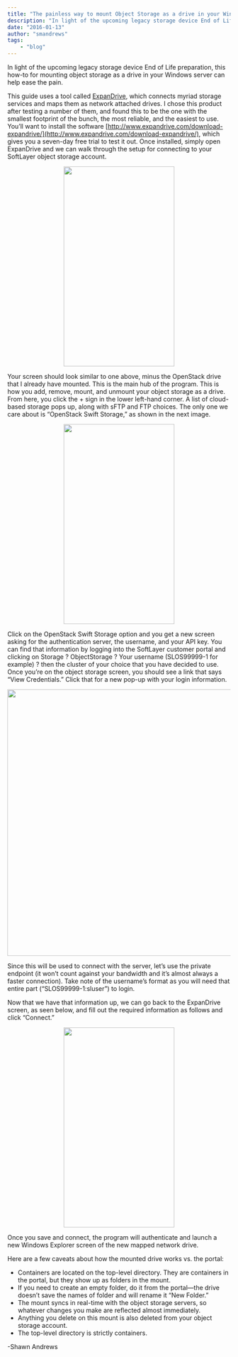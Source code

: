 ```yaml
---
title: "The painless way to mount Object Storage as a drive in your Windows server"
description: "In light of the upcoming legacy storage device End of Life preparation, this how-to for mounting object storage as a dri"
date: "2016-01-13"
author: "smandrews"
tags:
    - "blog"
---
```


In light of the upcoming legacy storage device End of Life preparation, this how-to for mounting object storage as a drive in your Windows server can help ease the pain.

This guide uses a tool called [ExpanDrive](http://www.expandrive.com/), which connects myriad storage services and maps them as network attached drives. I chose this product after testing a number of them, and found this to be the one with the smallest footprint of the bunch, the most reliable, and the easiest to use. You’ll want to install the software [http://www.expandrive.com/download-expandrive/](http://www.expandrive.com/download-expandrive/), which gives you a seven-day free trial to test it out. Once installed, simply open ExpanDrive and we can walk through the setup for connecting to your SoftLayer object storage account.  

<p style="text-align:center;"><a href="http://cdn.softlayer.com/ExpanDriveEmptyBox.jpg"><img src="http://cdn.softlayer.com/ExpanDriveEmptyBox.jpg" height=450 width=250></a></p> 

Your screen should look similar to one above, minus the OpenStack drive that I already have mounted. This is the main hub of the program. This is how you add, remove, mount, and unmount your object storage as a drive. From here, you click the + sign in the lower left-hand corner. A list of cloud-based storage pops up, along with sFTP and FTP choices. The only one we care about is “OpenStack Swift Storage,” as shown in the next image. 

<p style="text-align:center;"><a href="http://cdn.softlayer.com/ExpanDriveBoxFull.jpg"><img src="http://cdn.softlayer.com/ExpanDriveBoxFull.jpg"/ width=250 height=450></a></p>
 
Click on the OpenStack Swift Storage option and you get a new screen asking for the authentication server, the username, and your API key. You can find that information by logging into the SoftLayer customer portal and clicking on Storage ?  ObjectStorage ? Your username (SLOS99999-1 for example) ? then the cluster of your choice that you have decided to use. Once you’re on the object storage screen, you should see a link that says “View Credentials.” Click that for a new pop-up with your login information.

<p style="text-align:center;"><a href="http://cdn.softlayer.com/accountcredentials.jpg"><img src="http://cdn.softlayer.com/accountcredentials.jpg"/ width=600></a></p>

Since this will be used to connect with the server, let’s use the private endpoint (it won’t count against your bandwidth and it’s almost always a faster connection). Take note of the username’s format as you will need that entire part (“SLOS99999-1:sluser”) to login.

Now that we have that information up, we can go back to the ExpanDrive screen, as seen below, and fill out the required information as follows and click “Connect.”

<p style="text-align:center;"><a href="http://cdn.softlayer.com/Openstackwindow.jpg"><img src="http://cdn.softlayer.com/Openstackwindow.jpg"/ width=250 height=450></a></p>

Once you save and connect, the program will authenticate and launch a new Windows Explorer screen of the new mapped network drive.

Here are a few caveats about how the mounted drive works vs. the portal:

<ul><li>Containers are located on the top-level directory. They are containers in the portal, but they show up as folders in the mount.
<li>If you need to create an empty folder, do it from the portal—the drive doesn’t save the names of folder and will rename it “New Folder.”
<li>The mount syncs in real-time with the object storage servers, so whatever changes you make are reflected almost immediately.
<li>Anything you delete on this mount is also deleted from your object storage account.
<li>The top-level directory is strictly containers.</li>
</ul>

-Shawn Andrews


